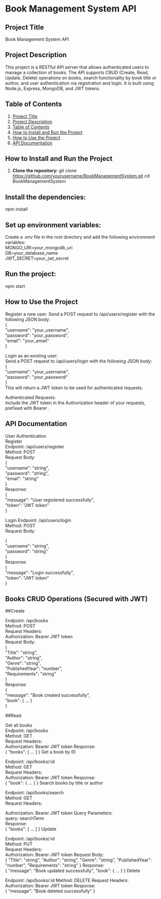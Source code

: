 # Book Management System API


## Project Title
   Book Management System API

## Project Description
   This project is a RESTful API server that allows authenticated users to manage a collection of books. The API supports CRUD (Create, Read, Update, Delete) operations on books, search functionality by book        title or author, and user authentication via registration and login. It is built using Node.js, Express, MongoDB, and JWT tokens.

## Table of Contents
1. [Project Title](#project-title)
2. [Project Description](#project-description)
3. [Table of Contents](#table-of-contents)
4. [How to Install and Run the Project](#how-to-install-and-run-the-project)
5. [How to Use the Project](#how-to-use-the-project)
6. [API Documentation](#api-documentation)


## How to Install and Run the Project
1. **Clone the repository:** 
  git clone https://github.com/yourusername/BookManagementSystem.git
  cd BookManagementSystem

## Install the dependencies:
  npm install

## Set up environment variables:
  Create a .env file in the root directory and add the following environment variables:<br>
  MONGO_URI=your_mongodb_uri <br>
  DB=your_database_name <br>
  JWT_SECRET=your_jwt_secret

## Run the project:
   npm start

## How to Use the Project
   Register a new user:
   Send a POST request to /api/users/register with the following JSON body:
   <br>
   { <br>
     "username": "your_username", <br>
     "password": "your_password", <br>
     "email": "your_email" <br>
   } <br>

   Login as an existing user: <br>
   Send a POST request to /api/users/login with the following JSON body: <br>
   { <br>
     "username": "your_username", <br>
     "password": "your_password" <br>
   } <br>
   This will return a JWT token to be used for authenticated requests. <br>

  Authenticated Requests: <br>
  Include the JWT token in the Authorization header of your requests, prefixed with Bearer . <br>

## API Documentation
User Authentication <br>
Register <br>
Endpoint: /api/users/register<br>
Method: POST<br>
Request Body: <br>
{ <br>
  "username": "string", <br>
  "password": "string", <br>
  "email": "string" <br>
} <br>
Response: <br>
{ <br>
  "message": "User registered successfully", <br>
  "token": "JWT token" <br>
} 

Login 
Endpoint: /api/users/login<br>
Method: POST<br>
Request Body:<br>

{ <br>
  "username": "string", <br>
  "password": "string" <br>
} <br>
Response: <br>
{ <br>
  "message": "Login successfully", <br>
  "token": "JWT token" <br>
} <br>

## Books CRUD Operations (Secured with JWT)
##Create

Endpoint: /api/books <br>
Method: POST <br>
Request Headers: <br>
Authorization: Bearer JWT token <br>
Request Body: <br>
{ <br>
  "Title": "string", <br>
  "Author": "string", <br>
  "Genre": "string", <br>
  "PublishedYear": "number", <br>
  "Requirements": "string" <br>
} <br>
Response: <br>
{ <br>
  "message": "Book created successfully", <br>
  "book": { ... } <br>
} <br>

##Read

Get all books
<br>
Endpoint: /api/books<br>
Method: GET<br>
Request Headers:<br>
Authorization: Bearer JWT token
Response:
<br>
{
  "books": [ ... ]
}
Get a book by ID

Endpoint: /api/books/:id<br>
Method: GET<br>
Request Headers:
<br>
Authorization: Bearer JWT token
Response:
<br>
{
  "book": { ... }
}
Search books by title or author

Endpoint: /api/books/search<br>
Method: GET<br>
Request Headers:<br>

Authorization: Bearer JWT token
Query Parameters:
<br>
query: searchTerm<br>
Response:
<br>
{
  "books": [ ... ]
}
Update

Endpoint: /api/books/:id<br>
Method: PUT<br>
Request Headers:
<br>
Authorization: Bearer JWT token
Request Body:
<br>
{
  "Title": "string",
  "Author": "string",
  "Genre": "string",
  "PublishedYear": "number",
  "Requirements": "string"
}
Response:
<br>
{
  "message": "Book updated successfully",
  "book": { ... }
}
Delete

Endpoint: /api/books/:id
Method: DELETE
Request Headers:
<br>
Authorization: Bearer JWT token
Response:
<br>
{
  "message": "Book deleted successfully"
}
